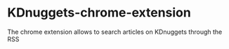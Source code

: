 # KDnuggets-chrome-extension
The chrome extension allows to search articles on KDnuggets through the RSS
